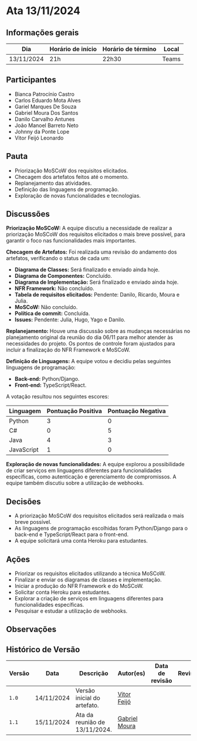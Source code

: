 # Ata 13/11/2024

## Informações gerais

| Dia          | Horário de início | Horário de término | Local |
|--------------|-------------------|--------------------|-------|
| 13/11/2024   | 21h | 22h30     | Teams |

## Participantes

- Bianca Patrocínio Castro
- Carlos Eduardo Mota Alves
- Gariel Marques De Souza
- Gabriel Moura Dos Santos
- Danilo Carvalho Antunes
- João Manoel Barreto Neto
- Johnny da Ponte Lope
- Vitor Feijó Leonardo

## Pauta

- Priorização MoSCoW dos requisitos elicitados.
- Checagem dos artefatos feitos até o momento.
- Replanejamento das atividades.
- Definição das linguagens de programação.
- Exploração de novas funcionalidades e tecnologias.

## Discussões

**Priorização MoSCoW:** A equipe discutiu a necessidade de realizar a priorização MoSCoW dos requisitos elicitados o mais breve possível, para garantir o foco nas funcionalidades mais importantes.

**Checagem de Artefatos:** Foi realizada uma revisão do andamento dos artefatos, verificando o status de cada um:

- **Diagrama de Classes:**  Será finalizado e enviado ainda hoje.
- **Diagrama de Componentes:** Concluído.
- **Diagrama de Implementação:** Será finalizado e enviado ainda hoje.
- **NFR Framework:** Não concluído.
- **Tabela de requisitos elicitados:** Pendente: Danilo, Ricardo, Moura e Julia.
- **MoSCoW:** Não concluído.
- **Política de commit:** Concluída.
- **Issues:** Pendente: Julia, Hugo, Yago e Danilo.

**Replanejamento:**  Houve uma discussão sobre as mudanças necessárias no planejamento original da reunião do dia 06/11 para melhor atender às necessidades do projeto.  Os pontos de controle foram ajustados para incluir a finalização do NFR Framework e MoSCoW.

**Definição de Linguagens:**  A equipe votou e decidiu pelas seguintes linguagens de programação:

- **Back-end:** Python/Django.
- **Front-end:** TypeScript/React.

A votação resultou nos seguintes escores:

| Linguagem | Pontuação Positiva | Pontuação Negativa |
|---|---|---|
| Python | 3 | 0 |
| C# | 0 | 5 |
| Java | 4 | 3 |
| JavaScript | 1 | 0 |

**Exploração de novas funcionalidades:** A equipe explorou a possibilidade de criar serviços em linguagens diferentes para funcionalidades específicas, como autenticação e gerenciamento de compromissos. A equipe também discutiu sobre a utilização de webhooks.

## Decisões

- A priorização MoSCoW dos requisitos elicitados será realizada o mais breve possível.
- As linguagens de programação escolhidas foram Python/Django para o back-end e TypeScript/React para o front-end.
- A equipe solicitará uma conta Heroku para estudantes.

## Ações

- Priorizar os requisitos elicitados utilizando a técnica MoSCoW.
- Finalizar e enviar os diagramas de classes e implementação.
- Iniciar a produção do NFR Framework e do MoSCoW.
- Solicitar conta Heroku para estudantes.
- Explorar a criação de serviços em linguagens diferentes para funcionalidades específicas.
- Pesquisar e estudar a utilização de webhooks.

## Observações

## Histórico de Versão

| Versão | Data       | Descrição                                                                     | Autor(es)                                      | Data de revisão | Revisor(es) |
|--------|------------|---------------------------------------------------------------------------------|-------------------------------------------------|-----------------|-------------|
| `1.0`  | 14/11/2024  | Versão inicial do artefato.                                                | [Vitor Feijó](https://github.com/vitorfleonardo) |                 |             |
| `1.1`  | 15/11/2024  | Ata da reunião de 13/11/2024.                                           | [Gabriel Moura](https://github.com/thegm445)     |                 |             |

